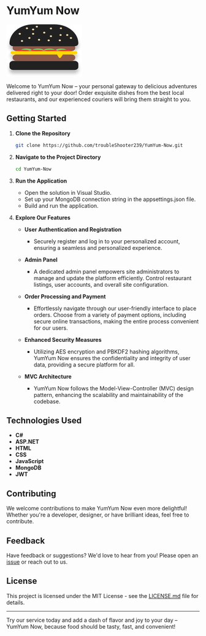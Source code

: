 # YumYum Now

![Logo](./MVCWebApp/wwwroot/Images/Logo.svg)

Welcome to YumYum Now – your personal gateway to delicious adventures delivered right to your door! Order exquisite dishes from the best local restaurants, and our experienced couriers will bring them straight to you.

## Getting Started

1. **Clone the Repository**
   ```bash
   git clone https://github.com/troubleShooter239/YumYum-Now.git
   ```

2. **Navigate to the Project Directory**
   ```bash
   cd YumYum-Now
   ```

3. **Run the Application**
   - Open the solution in Visual Studio.
   - Set up your MongoDB connection string in the appsettings.json file.
   - Build and run the application.

4. **Explore Our Features**
   - **User Authentication and Registration**
     - Securely register and log in to your personalized account, ensuring a seamless and personalized experience.

   - **Admin Panel**
     - A dedicated admin panel empowers site administrators to manage and update the platform efficiently. Control restaurant listings, user accounts, and overall site configuration.

   - **Order Processing and Payment**
     - Effortlessly navigate through our user-friendly interface to place orders. Choose from a variety of payment options, including secure online transactions, making the entire process convenient for our users.

   - **Enhanced Security Measures**
     - Utilizing AES encryption and PBKDF2 hashing algorithms, YumYum Now ensures the confidentiality and integrity of user data, providing a secure platform for all.

   - **MVC Architecture**
     - YumYum Now follows the Model-View-Controller (MVC) design pattern, enhancing the scalability and maintainability of the codebase.

## Technologies Used

- **C#**
- **ASP.NET**
- **HTML**
- **CSS**
- **JavaScript**
- **MongoDB**
- **JWT**

## Contributing

We welcome contributions to make YumYum Now even more delightful! Whether you're a developer, designer, or have brilliant ideas, feel free to contribute.

## Feedback

Have feedback or suggestions? We'd love to hear from you! Please open an [issue](https://github.com/troubleShooter239/YumYum-Now/issues) or reach out to us.

## License

This project is licensed under the MIT License - see the [LICENSE.md](LICENSE) file for details.

---

Try our service today and add a dash of flavor and joy to your day – YumYum Now, because food should be tasty, fast, and convenient!
